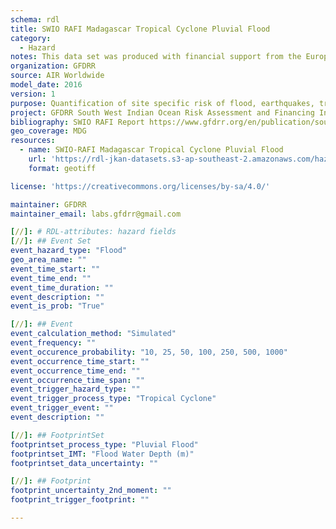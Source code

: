 ```yaml
---
schema: rdl
title: SWIO RAFI Madagascar Tropical Cyclone Pluvial Flood
category:
  - Hazard
notes: This data set was produced with financial support from the European Union in the framework of the ACP-EU Natural Disaster Risk Reduction Program, managed by the Global Facility for Disaster Reduction and Recovery (GFDRR).
organization: GFDRR
source: AIR Worldwide
model_date: 2016
version: 1
purpose: Quantification of site specific risk of flood, earthquakes, tropical cyclones, storm surge and tsunamis, to support improvement in the resiliency and capacity of South West Indian Ocean island states through the creation of disaster risk financing strategies.
project: GFDRR South West Indian Ocean Risk Assessment and Financing Initiative (SWIO-RAFI)
bibliography: SWIO RAFI Report https://www.gfdrr.org/en/publication/southwest-indian-ocean-risk-assessment-and-financing-initiative-summary-report-and-risk
geo_coverage: MDG
resources:
  - name: SWIO-RAFI Madagascar Tropical Cyclone Pluvial Flood
    url: 'https://rdl-jkan-datasets.s3-ap-southeast-2.amazonaws.com/hazard/mdg-haz-fl-fpf.zip'
    format: geotiff

license: 'https://creativecommons.org/licenses/by-sa/4.0/'

maintainer: GFDRR
maintainer_email: labs.gfdrr@gmail.com

[//]: # RDL-attributes: hazard fields
[//]: ## Event Set
event_hazard_type: "Flood"
geo_area_name: ""
event_time_start: ""
event_time_end: ""
event_time_duration: ""
event_description: ""
event_is_prob: "True"

[//]: ## Event 
event_calculation_method: "Simulated"
event_frequency: ""
event_occurence_probability: "10, 25, 50, 100, 250, 500, 1000"
event_occurrence_time_start: ""
event_occurrence_time_end: ""
event_occurrence_time_span: ""
event_trigger_hazard_type: ""
event_trigger_process_type: "Tropical Cyclone"
event_trigger_event: ""
event_description: ""

[//]: ## FootprintSet
footprintset_process_type: "Pluvial Flood"
footprintset_IMT: "Flood Water Depth (m)"
footprintset_data_uncertainty: ""

[//]: ## Footprint
footprint_uncertainty_2nd_moment: ""
footprint_trigger_footprint: ""

---
```

